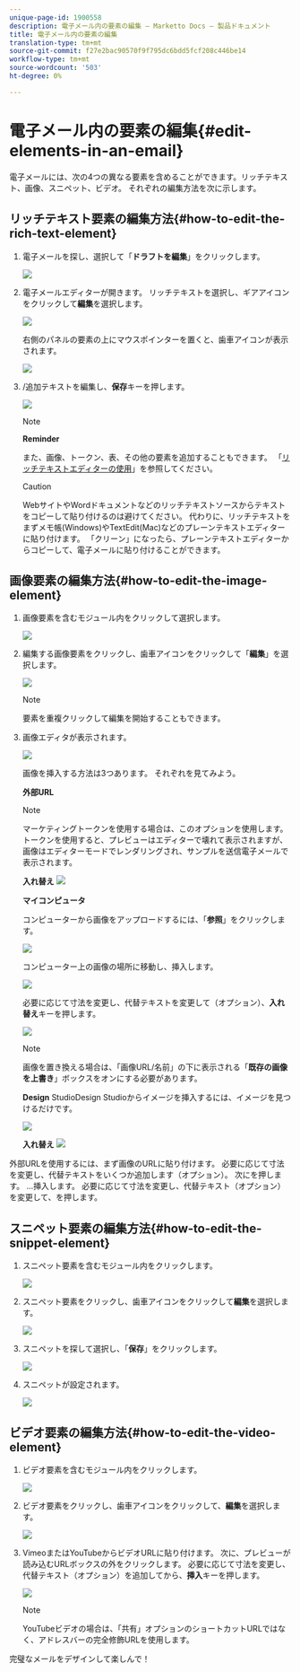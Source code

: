 ```yaml
---
unique-page-id: 1900558
description: 電子メール内の要素の編集 — Marketto Docs — 製品ドキュメント
title: 電子メール内の要素の編集
translation-type: tm+mt
source-git-commit: f27e2bac90570f9f795dc6bdd5fcf208c446be14
workflow-type: tm+mt
source-wordcount: '503'
ht-degree: 0%

---
```



# 電子メール内の要素の編集{#edit-elements-in-an-email}

電子メールには、次の4つの異なる要素を含めることができます。リッチテキスト、画像、スニペット、ビデオ。 それぞれの編集方法を次に示します。

## リッチテキスト要素の編集方法{#how-to-edit-the-rich-text-element}

1. 電子メールを探し、選択して「**ドラフトを編集**」をクリックします。

   ![](assets/one-edited.png)

1. 電子メールエディターが開きます。 リッチテキストを選択し、ギアアイコンをクリックして&#x200B;**編集**&#x200B;を選択します。

   ![](assets/two.png)

   右側のパネルの要素の上にマウスポインターを置くと、歯車アイコンが表示されます。

   ![](assets/three.png)

1. /追加テキストを編集し、**保存**&#x200B;キーを押します。

   ![](assets/four.png)

   >[!NOTE]
   >
   >**Reminder**
   >
   >
   >また、画像、トークン、表、その他の要素を追加することもできます。 「[リッチテキストエディターの使用](../../../../product-docs/email-marketing/general/understanding-the-email-editor/using-the-rich-text-editor.md)」を参照してください。

   >[!CAUTION]
   >
   >WebサイトやWordドキュメントなどのリッチテキストソースからテキストをコピーして貼り付けるのは避けてください。 代わりに、リッチテキストをまずメモ帳(Windows)やTextEdit(Mac)などのプレーンテキストエディターに貼り付けます。 「クリーン」になったら、プレーンテキストエディターからコピーして、電子メールに貼り付けることができます。

## 画像要素の編集方法{#how-to-edit-the-image-element}

1. 画像要素を含むモジュール内をクリックして選択します。

   ![](assets/five.png)

1. 編集する画像要素をクリックし、歯車アイコンをクリックして「**編集**」を選択します。

   ![](assets/six.png)

   >[!NOTE]
   >
   >要素を重複クリックして編集を開始することもできます。

1. 画像エディタが表示されます。

   ![](assets/seven.png)

   画像を挿入する方法は3つあります。 それぞれを見てみよう。

   **外部URL**

   >[!NOTE]
   >
   >マーケティングトークンを使用する場合は、このオプションを使用します。 トークンを使用すると、プレビューはエディターで壊れて表示されますが、画像はエディターモードでレンダリングされ、サンプルを送信電子メールで表示されます。

   **入れ替え** ![](assets/eight.png)

   **マイコンピュータ**

   コンピューターから画像をアップロードするには、「**参照**」をクリックします。

   ![](assets/nine.png)

   コンピューター上の画像の場所に移動し、挿入します。

   ![](assets/ten.png)

   必要に応じて寸法を変更し、代替テキストを変更して（オプション）、**入れ替え**&#x200B;キーを押します。

   ![](assets/eleven.png)

   >[!NOTE]
   >
   >画像を置き換える場合は、「画像URL/名前」の下に表示される「**既存の画像を上書き**」ボックスをオンにする必要があります。

   **Design** StudioDesign Studioからイメージを挿入するには、イメージを見つけるだけです。

   ![](assets/twelve.png)

   **入れ替え**
   ![](assets/thirteen.png)

外部URLを使用するには、まず画像のURLに貼り付けます。 必要に応じて寸法を変更し、代替テキストをいくつか追加します（オプション）。 次にを押します。               ...挿入します。 必要に応じて寸法を変更し、代替テキスト（オプション）を変更して、を押します。

## スニペット要素の編集方法{#how-to-edit-the-snippet-element}

1. スニペット要素を含むモジュール内をクリックします。

   ![](assets/fourteen.png)

1. スニペット要素をクリックし、歯車アイコンをクリックして&#x200B;**編集**&#x200B;を選択します。

   ![](assets/fifteen.png)

1. スニペットを探して選択し、「**保存**」をクリックします。

   ![](assets/sixteen.png)

1. スニペットが設定されます。

   ![](assets/eighteen.png)

## ビデオ要素の編集方法{#how-to-edit-the-video-element}

1. ビデオ要素を含むモジュール内をクリックします。

   ![](assets/nineteen.png)

1. ビデオ要素をクリックし、歯車アイコンをクリックして、**編集**&#x200B;を選択します。

   ![](assets/twenty.png)

1. VimeoまたはYouTubeからビデオURLに貼り付けます。 次に、プレビューが読み込むURLボックスの外をクリックします。 必要に応じて寸法を変更し、代替テキスト（オプション）を追加してから、**挿入**&#x200B;キーを押します。

   ![](assets/twentyone.png)

   >[!NOTE]
   >
   >YouTubeビデオの場合は、「共有」オプションのショートカットURLではなく、アドレスバーの完全修飾URLを使用します。

完璧なメールをデザインして楽しんで！
